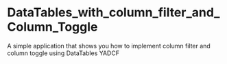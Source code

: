 # DataTables_with_column_filter_and_Column_Toggle
A simple application that shows you how to implement column filter and column toggle using DataTables YADCF

